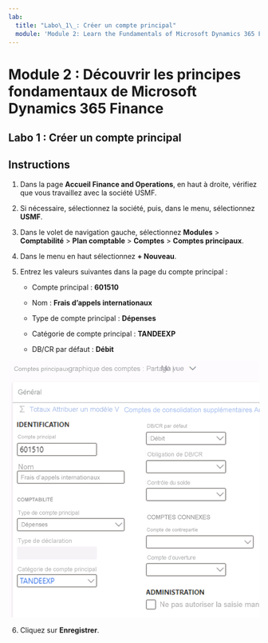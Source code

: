 ```yaml
---
lab:
  title: "Labo\_1\_: Créer un compte principal"
  module: 'Module 2: Learn the Fundamentals of Microsoft Dynamics 365 Finance'
---
```

    
# <a name="module-2-learn-the-fundamentals-of-microsoft-dynamics-365-finance"></a>Module 2 : Découvrir les principes fondamentaux de Microsoft Dynamics 365 Finance
    
## <a name="lab-1---create-a-main-account"></a>Labo 1 : Créer un compte principal

## <a name="instructions"></a>Instructions

1. Dans la page **Accueil Finance and Operations**, en haut à droite, vérifiez que vous travaillez avec la société USMF.

2. Si nécessaire, sélectionnez la société, puis, dans le menu, sélectionnez **USMF**.

3. Dans le volet de navigation gauche, sélectionnez **Modules** > **Comptabilité** > **Plan comptable** > **Comptes** > **Comptes principaux**.

4. Dans le menu en haut sélectionnez **+ Nouveau**.

5. Entrez les valeurs suivantes dans la page du compte principal :

    - Compte principal : **601510**

    - Nom : **Frais d’appels internationaux**

    - Type de compte principal : **Dépenses**

    - Catégorie de compte principal : **TANDEEXP**

    - DB/CR par défaut : **Débit**

 ![Capture d’écran de Comptes principaux – Plan comptable : Page partagée avec les champs de l’étape 5 remplis](./media/m-002-explore-general-ledgers-in-microsoft-dynamics-365-finance-03.png)

6. Cliquez sur **Enregistrer**.
